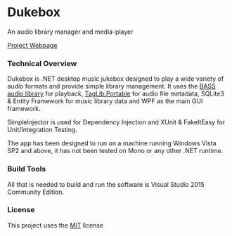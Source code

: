 # Dukebox
An audio library manager and media-player

[Project Webpage](https://djfdyuruiry.github.io/Dukebox/)

### 

### Technical Overview

Dukebox is .NET desktop music jukebox designed to play a wide variety of audio formats and provide simple library management. It uses the [BASS audio library](http://www.un4seen.com/) for playback, [TagLib.Portable](https://github.com/timheuer/taglib-sharp-portable) for audio file metadata, SQLite3 & Entity Framework for music library data and WPF as the main GUI framework.

SimpleInjector is used for Dependency Injection and XUnit & FakeItEasy for Unit/Integration Testing.

The app has been designed to run on a machine running Windows Vista SP2 and above, it has not been tested on Mono or any other .NET runtime.

### Build Tools

All that is needed to build and run the software is Visual Studio 2015 Community Edition.

### License

This project uses the [MIT](https://goo.gl/7IaYjt) license
